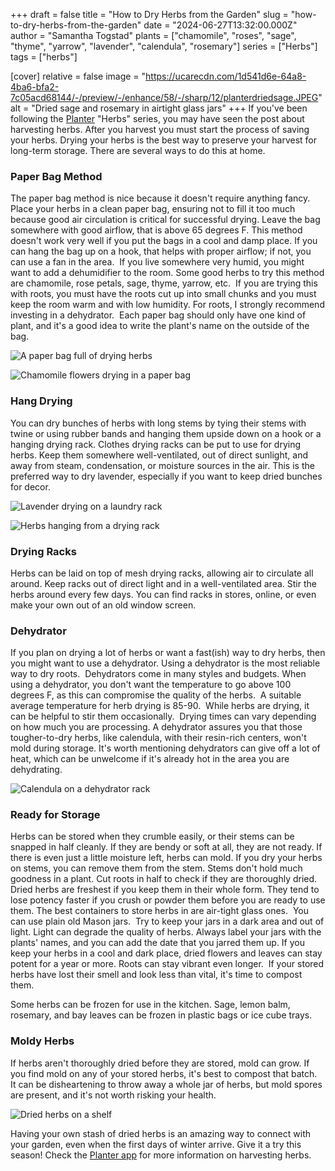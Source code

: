 +++
draft = false
title = "How to Dry Herbs from the Garden"
slug = "how-to-dry-herbs-from-the-garden"
date = "2024-06-27T13:32:00.000Z"
author = "Samantha Togstad"
plants = ["chamomile", "roses", "sage", "thyme", "yarrow", "lavender", "calendula", "rosemary"]
series = ["Herbs"]
tags = ["herbs"]

[cover]
relative = false
image = "https://ucarecdn.com/1d541d6e-64a8-4ba6-bfa2-7c05acd68144/-/preview/-/enhance/58/-/sharp/12/planterdriedsage.JPEG"
alt = "Dried sage and rosemary in airtight glass jars"
+++
If you've been following the [Planter](https://planter.garden/) "Herbs" series, you may have seen the post about harvesting herbs. After you harvest you must start the process of saving your herbs.  Drying your herbs is the best way to preserve your harvest for long-term storage. There are several ways to do this at home. 

### Paper Bag Method

The paper bag method is nice because it doesn't require anything fancy.  Place your herbs in a clean paper bag, ensuring not to fill it too much because good air circulation is critical for successful drying. Leave the bag somewhere with good airflow, that is above 65 degrees F. This method doesn't work very well if you put the bags in a cool and damp place. If you can hang the bag up on a hook, that helps with proper airflow; if not, you can use a fan in the area.  If you live somewhere very humid, you might want to add a dehumidifier to the room. Some good herbs to try this method are chamomile, rose petals, sage, thyme, yarrow, etc.  If you are trying this with roots, you must have the roots cut up into small chunks and you must keep the room warm and with low humidity. For roots, I strongly recommend investing in a dehydrator.  Each paper bag should only have one kind of plant, and it's a good idea to write the plant's name on the outside of the bag.

![A paper bag full of drying herbs](https://ucarecdn.com/ff94f624-d52b-4ead-ab5a-4bb7e7ca3b4d/-/preview/-/enhance/50/planterpaperbag.JPEG "Give your paper bags a gentle shake every couple of days")

![Chamomile flowers drying in a paper bag](https://ucarecdn.com/cf2fd146-1dd7-4098-8ee2-23d861fff795/-/preview/-/rotate/90/-/enhance/73/-/sharp/11/planterchamoinbag.JPEG "These German chamomile flowers need a few more days of drying")

### Hang Drying

You can dry bunches of herbs with long stems by tying their stems with twine or using rubber bands and hanging them upside down on a hook or a hanging drying rack. Clothes drying racks can be put to use for drying herbs. Keep them somewhere well-ventilated, out of direct sunlight, and away from steam, condensation, or moisture sources in the air. This is the preferred way to dry lavender, especially if you want to keep dried bunches for decor. 

![Lavender drying on a laundry rack](https://ucarecdn.com/1f7f7ec5-9f15-4cb5-9cc5-054619b2d13a/-/preview/-/enhance/60/lavenderdrying.JPEG "You can dry herbs using a clothes rack")

![Herbs hanging from a drying rack](https://ucarecdn.com/1b849013-d64e-46b9-86cf-b79b5119db7e/-/preview/-/enhance/50/planterhangdrying.JPEG)

### Drying Racks

Herbs can be laid on top of mesh drying racks, allowing air to circulate all around. Keep racks out of direct light and in a well-ventilated area. Stir the herbs around every few days. You can find racks in stores, online, or even make your own out of an old window screen. 

### Dehydrator

If you plan on drying a lot of herbs or want a fast(ish) way to dry herbs, then you might want to use a dehydrator. Using a dehydrator is the most reliable way to dry roots.  Dehydrators come in many styles and budgets. When using a dehydrator, you don't want the temperature to go above 100 degrees F, as this can compromise the quality of the herbs.  A suitable average temperature for herb drying is 85-90.  While herbs are drying, it can be helpful to stir them occasionally.  Drying times can vary depending on how much you are processing. A dehydrator assures you that those tougher-to-dry herbs, like calendula, with their resin-rich centers, won't mold during storage. It's worth mentioning dehydrators can give off a lot of heat, which can be unwelcome if it's already hot in the area you are dehydrating.  

![Calendula on a dehydrator rack](https://ucarecdn.com/ec990351-ab97-4986-ad3f-d0c39259d49f/-/preview/-/rotate/90/dryingcalendula.JPEG)

### Ready for Storage

Herbs can be stored when they crumble easily, or their stems can be snapped in half cleanly. If they are bendy or soft at all, they are not ready. If there is even just a little moisture left, herbs can mold. If you dry your herbs on stems, you can remove them from the stem. Stems don't hold much goodness in a plant. Cut roots in half to check if they are thoroughly dried.  Dried herbs are freshest if you keep them in their whole form. They tend to lose potency faster if you crush or powder them before you are ready to use them. The best containers to store herbs in are air-tight glass ones.  You can use plain old Mason jars.  Try to keep your jars in a dark area and out of light. Light can degrade the quality of herbs. Always label your jars with the plants' names, and you can add the date that you jarred them up. If you keep your herbs in a cool and dark place, dried flowers and leaves can stay potent for a year or more. Roots can stay vibrant even longer.  If your stored herbs have lost their smell and look less than vital, it's time to compost them.

Some herbs can be frozen for use in the kitchen. Sage, lemon balm, rosemary, and bay leaves can be frozen in plastic bags or ice cube trays.  

### Moldy Herbs

If herbs aren't thoroughly dried before they are stored, mold can grow. If you find mold on any of your stored herbs, it's best to compost that batch.  It can be disheartening to throw away a whole jar of herbs, but mold spores are present, and it's not worth risking your health. 

![Dried herbs on a shelf](https://ucarecdn.com/30ee9f94-4544-4bfe-9b64-6d5ee2c55705/planterherbshelf.JPEG)

Having your own stash of dried herbs is an amazing way to connect with your garden, even when the first days of winter arrive. Give it a try this season! Check the [Planter app](https://planter.garden/) for more information on harvesting herbs.
